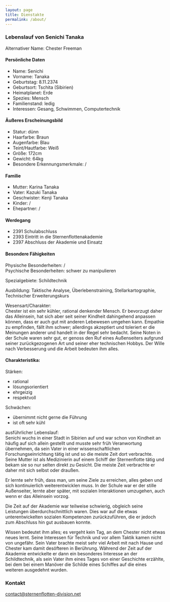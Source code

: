 ```yaml
---
layout: page
title: Dienstakte
permalink: /about/
---
```


### Lebenslauf von Senichi Tanaka

Alternativer Name: Chester Freeman

#### Persönliche Daten
- Name: Senichi
- Vorname: Tanaka
- Geburtstag: 8.11.2374
- Geburtsort: Tschita (Sibirien)
- Heimatplanet: Erde
- Spezies: Mensch
- Familienstand: ledig
- Interessen: Gesang, Schwimmen, Computertechnik

#### Äußeres Erscheinungsbild
- Statur: dünn
- Haarfarbe: Braun
- Augenfarbe: Blau
- Teint/Hautfarbe: Weiß
- Größe: 172cm
- Gewicht: 64kg
- Besondere Erkennungsmerkmale: /

#### Familie
- Mutter: Karina Tanaka
- Vater: Kazuki Tanaka
- Geschwister: Kenji Tanaka
- Kinder: /
- Ehepartner: /

#### Werdegang
- 2391 Schulabschluss
- 2393 Eintritt in die Sternenflottenakademie
- 2397 Abschluss der Akademie und Einsatz

#### Besondere Fähigkeiten
Physische Besonderheiten: /  
Psychische Besonderheiten: schwer zu manipulieren

Spezialgebiete: Schildtechnik  

Ausbildung: Taktische Analyse, Überlebenstraining, Stellarkartographie, Technischer Erweiterungskurs  

Wesensart/Charakter:  
Chester ist ein sehr kühler, rational denkender Mensch. Er bevorzugt daher das Alleinsein, hat sich aber seit seiner Kindheit dahingehend anpassen können, dass er auch gut mit anderen Lebewesen umgehen kann. Empathie zu empfinden, fällt ihm schwer; allerdings akzeptiert und toleriert er die Meinungen anderer und handelt in der Regel sehr bedacht. Seine Noten in der Schule waren sehr gut, er genoss den Ruf eines Außenseiters aufgrund seiner zurückgezogenen Art und seiner eher technischen Hobbys. Der Wille nach Verbesserung und die Arbeit bedeuten ihm alles.

#### Charakteristika:
Stärken:
- rational
- lösungsorientiert
- ehrgeizig
- respektvoll

Schwächen:
- übernimmt nicht gerne die Führung
- ist oft sehr kühl

ausführlicher Lebenslauf:  
Senichi wuchs in einer Stadt in Sibirien auf und war schon von Kindheit an häufig auf sich allein gestellt und musste sehr früh Veranwortung übernehmen, da sein Vater in einer wissenschaftlichen Forschungseinrichtung tätig ist und so die meiste Zeit dort verbrachte. Seine Mutter ist als Medizinierin auf einem Schiff der Sternenflotte tätig und bekam sie so nur selten direkt zu Gesicht. Die meiste Zeit verbrachte er daher mit sich selbst oder draußen.

Er lernte sehr früh, dass man, um seine Ziele zu erreichen, alles geben und sich kontinuierlich weiterentwicklen muss. In der Schule war er der stille Außenseiter, lernte aber später, mit sozialen Interaktionen umzugehen, auch wenn er das Alleinsein vorzog.

Die Zeit auf der Akademie war teilweise schwierig, obgleich seine Leistungen überdurchschnittlich waren. Dies war auf die etwas unterentwickelten sozialen Kompetenzen zurückzuführen, die er jedoch zum Abschluss hin gut ausbauen konnte.

Wissen bedeutet ihm alles; es vergeht kein Tag, an dem Chester nicht etwas neues lernt. Seine Interessen für Technik und vor allem Taktik kamen nicht von ungefähr. Sein Vater brachte meist sehr viel Arbeit mit nach Hause und Chester kam damit desöfteren in Berührung. Während der Zeit auf der Akademie entwickelte er dann ein besonderes Interesse an der Schildtechnik, als sein Vater ihm eines Tages von einer Geschichte erzählte, bei dem bei einem Manöver die Schilde eines Schiffes auf die eines weiteren ausgedehnt wurden.

### Kontakt

[contact@sternenflotten-division.net](mailto:contact@sternenflotten-division.de)
